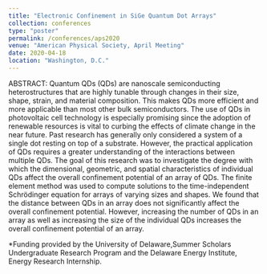 ```yaml
---
title: "Electronic Confinement in SiGe Quantum Dot Arrays"
collection: conferences
type: "poster"
permalink: /conferences/aps2020
venue: "American Physical Society, April Meeting"
date: 2020-04-18
location: "Washington, D.C."
---
```


ABSTRACT: Quantum QDs (QDs) are nanoscale semiconducting heterostructures that are highly tunable through changes in their size, shape, strain, and material composition. This makes QDs more efficient and more applicable than most other bulk semiconductors. The use of QDs in photovoltaic cell technology is especially promising since the adoption of renewable resources is vital to curbing the effects of climate change in the near future. Past research has generally only considered a system of a single dot resting on top of a substrate. However, the practical application of QDs requires a greater understanding of the interactions between multiple QDs. The goal of this research was to investigate the degree with which the dimensional, geometric, and spatial characteristics of individual QDs affect the overall confinement potential of an array of QDs. The finite element method was used to compute solutions to the time-independent Schrödinger equation for arrays of varying sizes and shapes. We found that the distance between QDs in an array does not significantly affect the overall confinement potential. However, increasing the number of QDs in an array as well as increasing the size of the individual QDs increases the overall confinement potential of an array.

*Funding provided by the University of Delaware,Summer Scholars Undergraduate Research Program and the Delaware Energy Institute, Energy Research Internship. 